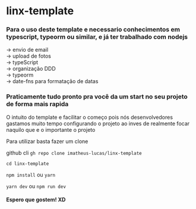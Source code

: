 # linx-template


<h3>Para o uso deste template e necessario conhecimentos em typescript, typeorm ou similar, e já ter trabalhado com nodejs</h3>

-> envio de email <br/>
-> upload de fotos <br/>
-> typeScript <br/>
-> organização DDD <br/>
-> typeorm  <br/>
-> date-fns para formatação de datas <br/>

### Praticamente tudo pronto pra você da um start no seu projeto de forma mais rapida

<p>O intuito do template e facilitar o começo pois nós desenvolvedores gastamos muito tempo configurando o projeto ao inves de realmente focar naquilo que e o importante o projeto</p>


Para utilizar basta fazer um clone 

github cli
`gh repo clone imatheus-lucas/linx-template`

`cd linx-template`

`npm install` ou `yarn`

`yarn dev` ou `npm run dev`


#### <p>Espero que gostem! XD</p>
